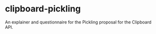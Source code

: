 # clipboard-pickling
An explainer and questionnaire for the Pickling proposal for the Clipboard API.
